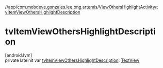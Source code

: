 //[app](../../../index.md)/[com.mobdeve.gonzales.lee.ong.artemis](../index.md)/[ViewOthersHighlightActivity](index.md)/[tvItemViewOthersHighlightDescription](tv-item-view-others-highlight-description.md)

# tvItemViewOthersHighlightDescription

[androidJvm]\
private lateinit var [tvItemViewOthersHighlightDescription](tv-item-view-others-highlight-description.md): [TextView](https://developer.android.com/reference/kotlin/android/widget/TextView.html)
